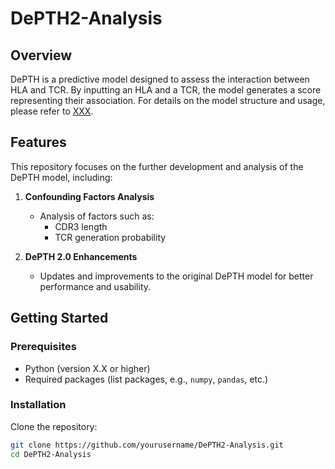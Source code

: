 # DePTH2-Analysis

## Overview
DePTH is a predictive model designed to assess the interaction between HLA and TCR. By inputting an HLA and a TCR, the model generates a score representing their association. For details on the model structure and usage, please refer to [XXX](#).

## Features
This repository focuses on the further development and analysis of the DePTH model, including:
1. **Confounding Factors Analysis**  
   - Analysis of factors such as:
     - CDR3 length  
     - TCR generation probability  

2. **DePTH 2.0 Enhancements**  
   - Updates and improvements to the original DePTH model for better performance and usability.

## Getting Started
### Prerequisites
- Python (version X.X or higher)
- Required packages (list packages, e.g., `numpy`, `pandas`, etc.)

### Installation
Clone the repository:
```bash
git clone https://github.com/yourusername/DePTH2-Analysis.git
cd DePTH2-Analysis

